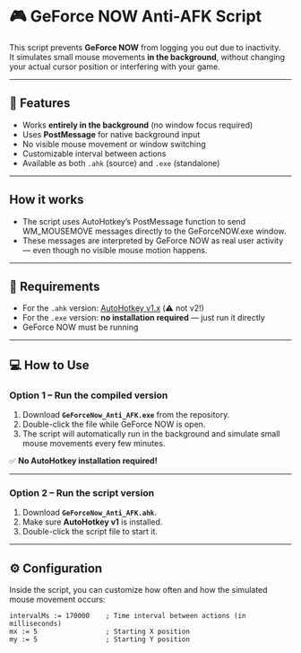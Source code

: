 # 🎮 GeForce NOW Anti-AFK Script

This script prevents **GeForce NOW** from logging you out due to inactivity.  
It simulates small mouse movements **in the background**, without changing your actual cursor position or interfering with your game.

---

## 🚀 Features

- Works **entirely in the background** (no window focus required)  
- Uses **PostMessage** for native background input  
- No visible mouse movement or window switching  
- Customizable interval between actions  
- Available as both `.ahk` (source) and `.exe` (standalone)  

---

## How it works

- The script uses AutoHotkey’s PostMessage function to send WM_MOUSEMOVE messages directly to the GeForceNOW.exe window.
- These messages are interpreted by GeForce NOW as real user activity — even though no visible mouse motion happens.

---

## 🧩 Requirements

- For the `.ahk` version: [AutoHotkey v1.x](https://www.autohotkey.com/download/1.1/) (⚠️ not v2!)  
- For the `.exe` version: **no installation required** — just run it directly  
- GeForce NOW must be running  

---

## 💻 How to Use

### Option 1 – Run the compiled version  
1. Download **`GeForceNow_Anti_AFK.exe`** from the repository.  
2. Double-click the file while GeForce NOW is open.  
3. The script will automatically run in the background and simulate small mouse movements every few minutes.  

✅ **No AutoHotkey installation required!**

---

### Option 2 – Run the script version  
1. Download **`GeForceNow_Anti_AFK.ahk`**.  
2. Make sure **AutoHotkey v1** is installed.  
3. Double-click the script file to start it.  

---

## ⚙️ Configuration

Inside the script, you can customize how often and how the simulated mouse movement occurs:

```ahk
intervalMs := 170000    ; Time interval between actions (in milliseconds)
mx := 5                 ; Starting X position
my := 5                 ; Starting Y position
